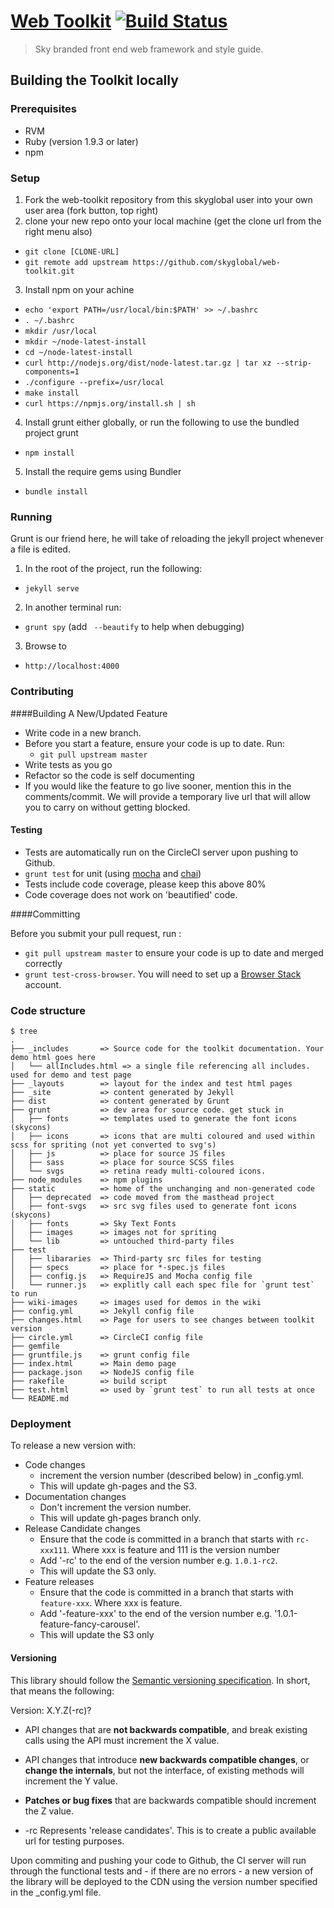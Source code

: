 [Web Toolkit](http://skyglobal.github.io/web-toolkit/) [![Build Status](https://circleci.com/gh/skyglobal/web-toolkit.png?circle-token=24eeba25d7352dec038ea9fa25b22671ba28be5e)](https://circleci.com/gh/skyglobal/web-toolkit)
========================

> Sky branded front end web framework and style guide.


## Building the Toolkit locally
### Prerequisites

- RVM
- Ruby (version 1.9.3 or later)
- npm

### Setup
1. Fork the web-toolkit repository from this skyglobal user into your own user area (fork button, top right)
2. clone your new repo onto your local machine (get the clone url from the right menu also)
  - `git clone [CLONE-URL]`
  - `git remote add upstream https://github.com/skyglobal/web-toolkit.git`
3. Install npm on your achine
  - `echo 'export PATH=/usr/local/bin:$PATH' >> ~/.bashrc`
  - `. ~/.bashrc`
  - `mkdir /usr/local`
  - `mkdir ~/node-latest-install`
  - `cd ~/node-latest-install`
  - `curl http://nodejs.org/dist/node-latest.tar.gz | tar xz --strip-components=1`
  - `./configure --prefix=/usr/local`
  - `make install`
  - `curl https://npmjs.org/install.sh | sh`
4. Install grunt either globally, or run the following to use the bundled project grunt
  - `npm install`
5. Install the require gems using Bundler
  - `bundle install`

### Running

Grunt is our friend here, he will take of reloading the jekyll project whenever a file is edited.

1. In the root of the project, run the following:
  - `jekyll serve`
2. In another terminal run:
  - `grunt spy` (add ` --beautify` to help when debugging)
3. Browse to
  - `http://localhost:4000`

### Contributing 

####Building A New/Updated Feature
  - Write code in a new branch.
  - Before you start a feature, ensure your code is up to date. Run:
    - `git pull upstream master`
  - Write tests as you go
  - Refactor so the code is self documenting
  - If you would like the feature to go live sooner, mention this in the comments/commit.  We will provide a temporary live url that will allow you to carry on without getting blocked.

#### Testing
  - Tests are automatically run on the CircleCI server upon pushing to Github.
  - `grunt test` for unit (using [mocha](http://visionmedia.github.io/mocha/) and [chai](http://chaijs.com/‎))
  - Tests include code coverage, please keep this above 80%
  - Code coverage does not work on 'beautified' code.

####Committing

Before you submit your pull request, run :
  - `git pull upstream master` to ensure your code is up to date and merged correctly
  - `grunt test-cross-browser`. You will need to set up a [Browser Stack](http://www.browserstack.com) account.


### Code structure

    $ tree
    .
    ├── _includes       => Source code for the toolkit documentation. Your demo html goes here
    │   └── allIncludes.html => a single file referencing all includes. used for demo and test page
    ├── _layouts        => layout for the index and test html pages
    ├── _site           => content generated by Jekyll
    ├── dist            => content generated by Grunt
    ├── grunt           => dev area for source code. get stuck in
    │   ├── fonts       => templates used to generate the font icons (skycons)
    │   ├── icons       => icons that are multi coloured and used within scss for spriting (not yet converted to svg's)
    │   ├── js          => place for source JS files
    │   ├── sass        => place for source SCSS files
    │   └── svgs        => retina ready multi-coloured icons.
    ├── node_modules    => npm plugins
    ├── static          => home of the unchanging and non-generated code
    │   ├── deprecated  => code moved from the masthead project
    │   ├── font-svgs   => src svg files used to generate font icons (skycons)
    │   ├── fonts       => Sky Text Fonts
    │   ├── images      => images not for spriting
    │   └── lib         => untouched third-party files
    ├── test
    │   ├── libararies  => Third-party src files for testing
    │   ├── specs       => place for *-spec.js files
    │   ├── config.js   => RequireJS and Mocha config file
    │   └── runner.js   => explitly call each spec file for `grunt test` to run
    ├── wiki-images     => images used for demos in the wiki
    ├── config.yml      => Jekyll config file
    ├── changes.html    => Page for users to see changes between toolkit version
    ├── circle.yml      => CircleCI config file
    ├── gemfile
    ├── gruntfile.js    => grunt config file
    ├── index.html      => Main demo page
    ├── package.json    => NodeJS config file
    ├── rakefile        => build script
    ├── test.html       => used by `grunt test` to run all tests at once
    └── README.md
    
### Deployment
To release a new version with:
  - Code changes
    -  increment the version number (described below) in _config.yml.
    - This will update gh-pages and the S3.
  - Documentation changes
    - Don't increment the version number.
    - This will update gh-pages branch only.
  - Release Candidate changes
    - Ensure that the code is committed in a branch that starts with `rc-xxx111`. Where xxx is feature and 111 is the version number
    - Add '-rc' to the end of the version number e.g. `1.0.1-rc2`.
    - This will update the S3 only.
  - Feature releases
    - Ensure that the code is committed in a branch that starts with `feature-xxx`. Where xxx is feature.
    - Add '-feature-xxx' to the end of the version number e.g. '1.0.1-feature-fancy-carousel'.
    - This will update the S3 only

#### Versioning
This library should follow the [Semantic versioning specification](http://semver.org/).
In short, that means the following:

Version: X.Y.Z(-rc)?

- API changes that are **not backwards compatible**, and break existing
  calls using the API must increment the X value.

- API changes that introduce **new backwards compatible changes**, or **change the
  internals**, but not the interface, of existing methods will increment the
  Y value.

- **Patches or bug fixes** that are backwards compatible should increment the
  Z value.

- -rc Represents 'release candidates'.  This is to create a public available url for testing purposes.

Upon commiting and pushing your code to Github, the CI server will run through
the functional tests and - if there are no errors - a new version of the library
will be deployed to the CDN using the version number specified in the
_config.yml file.

